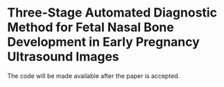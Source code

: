 # Three-Stage Automated Diagnostic Method for Fetal Nasal Bone Development in Early Pregnancy Ultrasound Images
The code will be made available after the paper is accepted.

